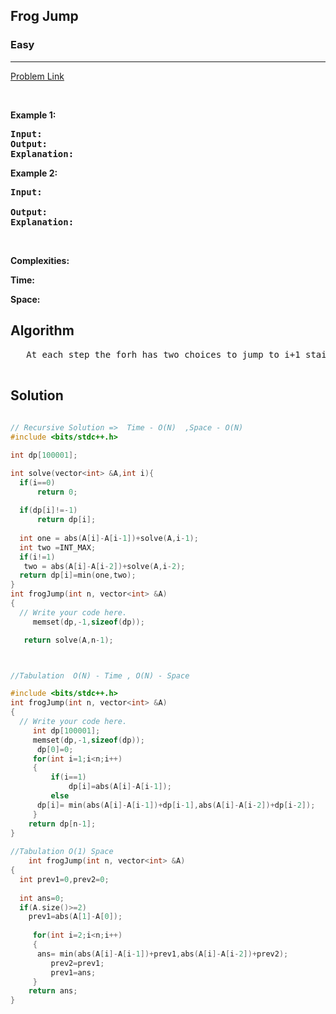 <h2>Frog Jump</h2>
<h3>Easy</h3><hr>
<div><p>
  

 
</p>


[Problem Link](https://www.codingninjas.com/codestudio/problems/frog-jump_3621012?source=youtube&campaign=striver_dp_videos&utm_source=youtube&utm_medium=affiliate&utm_campaign=striver_dp_videos&leftPanelTab=0)

<p>&nbsp;</p>
<p><strong>Example 1:</strong></p>

      
 
<pre><strong>Input:</strong>
<strong>Output:</strong> 
<strong>Explanation:</strong> 
</pre>

<p><strong>Example 2:</strong></p>

<pre><strong>Input:</strong> 
     
<strong>Output:</strong> 
<strong>Explanation:</strong> 
</pre>

<p>&nbsp;</p>
<p><strong>Complexities:</strong></p>
<strong>Time:</strong> 
  
<strong>Space:</strong> 
  <h2> Algorithm </h2>
 <pre>
   At each step the forh has two choices to jump to i+1 stair or i+2 stair . we should always chose the stair which takes the least amount of energy
  </pre>
  <h2> Solution </h2>
  
  ``` c++ 
    
 // Recursive Solution =>  Time - O(N)  ,Space - O(N)
  #include <bits/stdc++.h> 

int dp[100001];

int solve(vector<int> &A,int i){
    if(i==0)
        return 0;
    
    if(dp[i]!=-1)
        return dp[i];
    
    int one = abs(A[i]-A[i-1])+solve(A,i-1);
    int two =INT_MAX;
    if(i!=1)
     two = abs(A[i]-A[i-2])+solve(A,i-2);
    return dp[i]=min(one,two);
}
 int frogJump(int n, vector<int> &A)
{
    // Write your code here.
       memset(dp,-1,sizeof(dp));
  
     return solve(A,n-1);
  
  

  //Tabulation  O(N) - Time , O(N) - Space

  #include <bits/stdc++.h> 
int frogJump(int n, vector<int> &A)
{
    // Write your code here.
       int dp[100001];
       memset(dp,-1,sizeof(dp));
        dp[0]=0;
       for(int i=1;i<n;i++)
       {
           if(i==1)
               dp[i]=abs(A[i]-A[i-1]);
           else
        dp[i]= min(abs(A[i]-A[i-1])+dp[i-1],abs(A[i]-A[i-2])+dp[i-2]);
       }
      return dp[n-1];
}
                            
//Tabulation O(1) Space 
      int frogJump(int n, vector<int> &A)
{
    int prev1=0,prev2=0;
    
    int ans=0;
    if(A.size()>=2)
      prev1=abs(A[1]-A[0]);  
       
       for(int i=2;i<n;i++)
       {
        ans= min(abs(A[i]-A[i-1])+prev1,abs(A[i]-A[i-2])+prev2);
           prev2=prev1;
           prev1=ans;
       }
      return ans;
}                      
  ```
</div>
